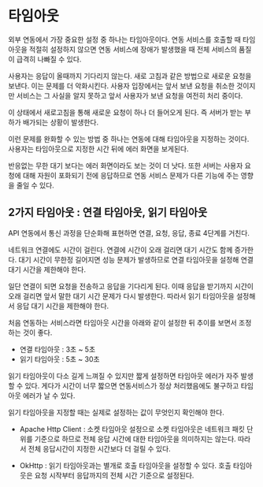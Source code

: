 # 타임아웃
외부 연동에서 가장 중요한 설정 중 하나는 타임아웃이다. 연동 서비스를 호출할 때 타임아웃을 적절히 설정하지 않으면 연동 서비스에 장애가 발생했을 때 전체 서비스의 품질이 급격히 나빠질 수 있다.

사용자는 응답이 올때까지 기다리지 않는다. 새로 고침과 같은 방법으로 새로운 요청을 보낸다. 이는 문제를 더 악화시킨다. 사용자 입장에서는 앞서 보낸 요청을 취소한 것이지만 서비스는 그 사실을 알지 못하고 앞서 사용자가 보낸 요청을 여전히 처리 중이다.

이 상태에서 새로고침을 통해 새로운 요청이 하나 더 들어오게 된다. 즉 서버가 받는 부하가 배가되는 상황이 발생한다.

이런 문제를 완화할 수 있는 방법 중 하나는 연동에 대해 타임아웃을 지정하는 것이다. 사용자는 타임아웃으로 지정한 시간 뒤에 에러 화면을 보게된다.

반응없는 무한 대기 보다는 에러 화면이라도 보는 것이 더 낫다. 또한 서버는 사용자 요청에 대해 자원이 포화되기 전에 응답하므로 연동 서비스 문제가 다른 기능에 주는 영향을 줄일 수 있다.

## 2가지 타임아웃 : 연결 타임아웃, 읽기 타임아웃
API 연동에서 통신 과정을 단순화해 표현하면 연결, 요청, 응답, 종료 4단계를 거친다.

네트워크 연결에도 시간이 걸린다. 연결에 시간이 오래 걸리면 대기 시간도 함께 증가한다. 대기 시간이 무한정 길어지면 성능 문제가 발생하므로 연결 타임아웃을 설정해 연결 대기 시간을 제한해야 한다.

일단 연결이 되면 요청을 전송하고 응답을 기다리게 된다. 이때 응답을 받기까지 시간이 오래 걸리면 앞서 말한 대기 시간 문제가 다시 발생한다. 따라서 읽기 타임아웃을 설정해서 응답 대기 시간을 제한해야 한다.

처음 연동하는 서비스라면 타임아웃 시간을 아래와 같이 설정한 뒤 추이를 보면서 조정하는 것이 좋다.
- 연결 타임아웃 : 3초 ~ 5초
- 읽기 타임아웃 : 5초 ~ 30초

읽기 타임아웃이 다소 길게 느껴질 수 있지만 짧게 설정하면 타임아웃 에러가 자주 발생할 수 있다. 게다가 시간이 너무 짧으면 연동서비스가 정상 처리했음에도 불구하고 타임아웃 에러가 날 수 있다.

읽기 타임아웃을 지정할 때는 실제로 설정하는 값이 무엇인지 확인해야 한다. 
- Apache Http Client : 소켓 타임아웃 설정으로 소켓 타임아웃은 네트워크 패킷 단위를 기준으로 하므로 전체 응답 시간에 대한 타임아웃을 의미하지는 않는다. 따라서 전체 응답시간이 지정한 시간보다 더 걸릴 수 있다.

- OkHttp : 읽기 타임아웃과는 별개로 호출 타임아웃을 설정할 수 있다. 호출 타임아웃은 요청 시작부터 응답까지의 전체 시간 기준으로 설정된다.